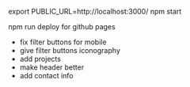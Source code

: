 export PUBLIC_URL=http://localhost:3000/ 
npm start

npm run deploy for github pages



* fix filter buttons for mobile
* give filter buttons iconography
* add projects
* make header better
* add contact info